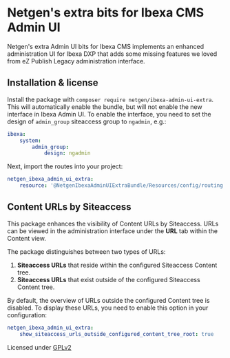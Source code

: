 Netgen's extra bits for Ibexa CMS Admin UI
==========================================

Netgen's extra Admin UI bits for Ibexa CMS implements an enhanced administration
UI for Ibexa DXP that adds some missing features we loved from eZ Publish Legacy
administration interface.

Installation & license
----------------------

Install the package with `composer require netgen/ibexa-admin-ui-extra`. This
will automatically enable the bundle, but will not enable the new interface in
Ibexa Admin UI. To enable the interface, you need to set the design of
`admin_group` siteaccess group to `ngadmin`, e.g.:

```yaml
ibexa:
    system:
        admin_group:
            design: ngadmin
```

Next, import the routes into your project:

```yaml
netgen_ibexa_admin_ui_extra:
    resource: '@NetgenIbexaAdminUIExtraBundle/Resources/config/routing.yaml'
```

Content URLs by Siteaccess
--------------------------

This package enhances the visibility of Content URLs by Siteaccess. URLs can be viewed in the administration interface under the **URL** tab within the Content view.

The package distinguishes between two types of URLs:

1. **Siteaccess URLs** that reside within the configured Siteaccess Content tree.
2. **Siteaccess URLs** that exist outside of the configured Siteaccess Content tree.

By default, the overview of URLs outside the configured Content tree is disabled.
To display these URLs, you need to enable this option in your configuration:

```yaml
netgen_ibexa_admin_ui_extra:
    show_siteaccess_urls_outside_configured_content_tree_root: true
```


Licensed under [GPLv2](LICENSE)
